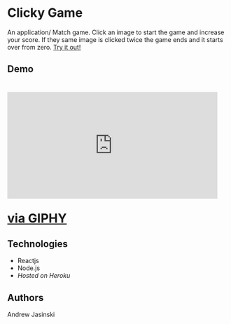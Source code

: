 # **Clicky Game**

An application/ Match game. Click an image to start the game and increase your score. If they same image is clicked twice the game ends and it starts over from zero. [Try it out!](https://clickygameaj.herokuapp.com/)

## Demo


# <iframe src="https://giphy.com/embed/j3Q7R7uplUzvVISHAA" width="480" height="244" frameBorder="0" class="giphy-embed" allowFullScreen></iframe><p><a href="https://giphy.com/gifs/j3Q7R7uplUzvVISHAA">via GIPHY</a></p>



## Technologies 

  * Reactjs
  * Node.js
  * *Hosted on Heroku*

## Authors

Andrew Jasinski

